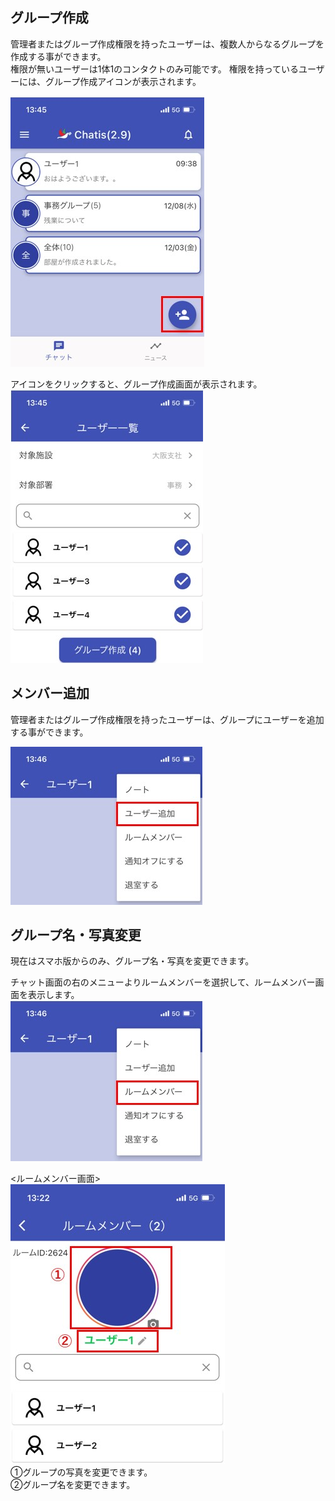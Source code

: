 ## グループ作成

管理者またはグループ作成権限を持ったユーザーは、複数人からなるグループを作成する事ができます。  
権限が無いユーザーは1体1のコンタクトのみ可能です。
権限を持っているユーザーには、グループ作成アイコンが表示されます。  

![Screenshot](img/sp_グループ作成1.jpg)  

アイコンをクリックすると、グループ作成画面が表示されます。
![Screenshot](img/sp_グループ作成2.jpg)  

## メンバー追加

管理者またはグループ作成権限を持ったユーザーは、グループにユーザーを追加する事ができます。  

![Screenshot](img/sp_ユーザー追加1.jpg)  

## グループ名・写真変更 

現在はスマホ版からのみ、グループ名・写真を変更できます。

チャット画面の右のメニューよりルームメンバーを選択して、ルームメンバー画面を表示します。  
![Screenshot](img/sp_グループ名変更1.jpg)  

<ルームメンバー画面>  
![Screenshot](img/sp_グループ名変更2.jpg)  
①グループの写真を変更できます。  
②グループ名を変更できます。
